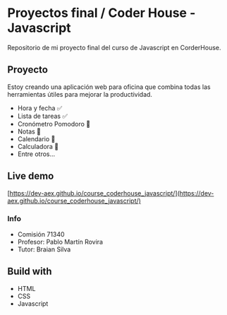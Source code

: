 # Proyectos final / Coder House - Javascript
Repositorio de mi proyecto final del curso de Javascript en CorderHouse.

## Proyecto
Estoy creando una aplicación web para oficina que combina todas las herramientas útiles para mejorar la productividad.
- Hora y fecha ✅
- Lista de tareas ✅
- Cronómetro Pomodoro 🚧
- Notas 🚧
- Calendario 🚧
- Calculadora 🚧
- Entre otros...

## Live demo
[https://dev-aex.github.io/course_coderhouse_javascript/](https://dev-aex.github.io/course_coderhouse_javascript/)

### Info
- Comisión 71340
- Profesor: Pablo Martín Rovira
- Tutor: Braian Silva


## Build with
- HTML
- CSS
- Javascript